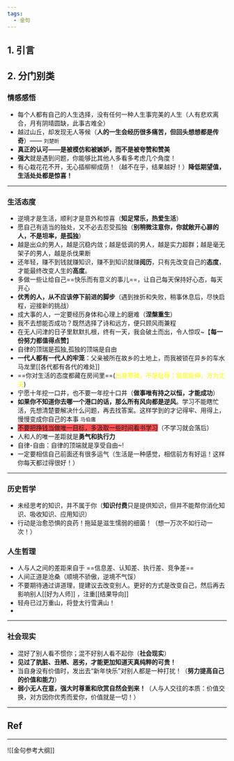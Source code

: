 ```yaml
---
tags:
  - 金句
---
```

## 1. 引言 

## 2. 分门别类 
### 情感感悟 
- 每个人都有自己的人生选择，没有任何一种人生事完美的人生（人有悲欢离合，月有阴晴圆缺，此事古难全）
- 越过山丘，却发现无人等候（**人的一生会经历很多痛苦，但回头想想都是传奇**）—— `刘楚昕`
- **真正的认可——是被模仿和被嫉妒，而不是被夸赞和赞美**
- **强大**就是遇到问题，你能够比其他人多看多考虑几个角度！
- 有心栽花花不开，无心插柳柳成荫！（越不在乎，结果越好！）**降低期望值，生活处处都是惊喜！**

---
### 生活态度 
- 逆境才是生活，顺利才是意外和惊喜（**知足常乐，热爱生活**）
- 愿自己有适当的独处，又不必去忍受孤独（**别稍微注意你，你就敞开心扉的人，不是坦率，是孤独**）
- 越是出众的男人，越是沉稳内敛；越是低调的男人，越是实力超群；越是毫无架子的男人，越是杀伐果断
- 还年轻，赚不到钱就赚知识，赚不到知识就赚**阅历**，只有先改变自己的**态度**，才能最终改变人生的**高度**。
- 多做一些让给自己==快乐而有意义的事儿==，让自己每天保持好心态，每天开心
- **优秀的人，从不应该停下前进的脚步**（遇到挫折和失败，稍事休息后，尽快启程，迎接新的挑战）
- 成大事的人，一定要经历身体和心理上的磨难（**涅槃重生**）
- 我不去想能否成功？既然选择了诗和远方，便只顾风雨兼程
- 在无人问津的日子里默默扎根，终有一天，我会破土而出，令人惊叹~【**每一份努力都值得点赞**】
- 自律的顶瑞是孤独,孤独的顶端是自由 
- **一代人都有一代人的牢笼**：父亲被所在故乡的土地上，而我被锁在异乡的车水马龙里[[各代都有各代的难处]]
- ==你对生活的态度都藏在房间里==(<font color="#ffff00">出身寒微，不是耻辱；能屈能伸，方为丈夫</font>)
- 宁愿十年挖一口井，也不要一年挖十口井（**做事唯有持之以恒，才能成功**）
- **如果你不知道你去哪一个港口的话，那么所有风向都是逆风**。学习不能瞎忙活，先想清楚要解决什么问题，再去找答案。这样学到的才记得牢、用得上，慢慢变成你自己的本事 `马伯庸`
- <span style="background:#ff4d4f">不要把挣钱当做唯一目标，多汲取一些时间看书学习</span>（不学习就会落后）
- 人和人的唯一差距就是**勇气和执行力**
- 自律-自由：自律的顶端就是享受自由~!
- 一定要相信自己前面还有很多运气（生活是一种感觉，相信前方有好运！这样你每天都过得很好！）

----
### 历史哲学
- 未经思考的知识，并不属于你（**知识付费**只是提供知识，但并不能帮你消化知识、吸收知识、应用知识）
- 行动是治愈恐惧的良药！拖延是滋生懦弱的细菌！（想一万次不如行动一次！）
### 人生哲理 
- 人与人之间的差距来自于 ==信息差、认知差、执行差、竞争差==
- 人间正道是沧桑（顺境不骄傲，逆境不气馁）
- 不要期待通过讲道理，提建议去改变别人。更好的方式是改变自己，然后再去影响别人[[好为人师]] ，注重[[结果导向]]
- 轻舟已过万重山，将登太行雪满山！
- 
---
### 社会现实 
- 混好了别人看不惯你；混不好别人看不起你（**社会现实**）
- **见过了肮脏、丑陋、恶劣，才能更加知道天真纯粹的可贵！**
- 当自身没有价值时，发出去“新年快乐”对别人都是一种打扰！（**努力提高自己的价值和能力**）
- **弱小无人在意，强大时尊重和欣赏自然会到来！**（人与人交往的本质：价值交换，对方因你优秀而爱你，价值就是一切！）


---
## Ref 

---
![[金句参考大纲]]

